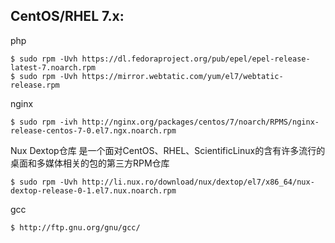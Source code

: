 ## CentOS/RHEL 7.x:

php
```
$ sudo rpm -Uvh https://dl.fedoraproject.org/pub/epel/epel-release-latest-7.noarch.rpm
$ sudo rpm -Uvh https://mirror.webtatic.com/yum/el7/webtatic-release.rpm
```

nginx

```
$ sudo rpm -ivh http://nginx.org/packages/centos/7/noarch/RPMS/nginx-release-centos-7-0.el7.ngx.noarch.rpm
```
Nux Dextop仓库 是一个面对CentOS、RHEL、ScientificLinux的含有许多流行的桌面和多媒体相关的包的第三方RPM仓库
```
$ sudo rpm -Uvh http://li.nux.ro/download/nux/dextop/el7/x86_64/nux-dextop-release-0-1.el7.nux.noarch.rpm
```

gcc 
```
$ http://ftp.gnu.org/gnu/gcc/
```
